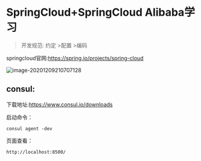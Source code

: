 # SpringCloud+SpringCloud Alibaba学习
> 开发规范: 约定 >配置  >编码

springcloud官网:https://spring.io/projects/spring-cloud

![image-20201209210707128](https://github.com/zhengliang961116/springcloud/blob/master/doc/images/image-20201209210707128.png)

## consul:

下载地址:https://www.consul.io/downloads

启动命令：

```
consul agent -dev
```

页面查看：

```
http://localhost:8500/
```

